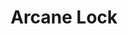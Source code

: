 ---
title: "Arcane Lock"
permalink: /spells/arcane-lock/
tags:
  - Spell
available_for:
  - Wizard
level: "2nd Level"
school: "Abjuration"
range: "Touch"
comp:
  - V
  - S
  - M
material: "gold dust worth at least 25gp, which the spell consumes."
duration: "Until dispelled"
description: |
  You touch a closed door, window, gate, chest, or other entryway, and it becomes locked for the duration. You and the creatures you designate when you cast this spell can open the object normally. You can also set a password that, when spoken within 5 feet of the object, suppresses this spell for 1 minute. Otherwise, it is impassable until it is broken or the spell is dispelled or suppressed. Casting knock on the object suppresses arcane lock for 10 minutes.

  While affected by this spell, the object is more difficult to break or force open; the DC to break it or pick any locks on it increases by 10.
excerpt: "You touch a closed door, window, gate, chest, or other entryway, and it becomes locked for the duration."
source: "Basic Rules"
---